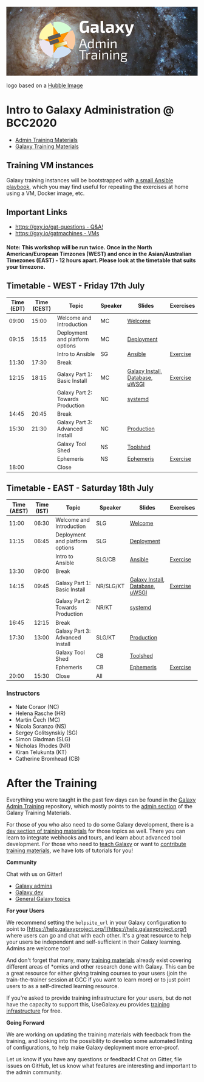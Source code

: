 ![Galaxy Admin Training logo: GTN star over center of a galaxy background with the text Galaxy Admin Training](./logo.png)

logo based on a [Hubble Image](https://hubblesite.org/contents/media/images/2018/48/4280-Image.html)

# Intro to Galaxy Administration @ BCC2020

- [Admin Training Materials](https://training.galaxyproject.org/training-material/topics/admin/)
- [Galaxy Training Materials](https://training.galaxyproject.org/)

## Training VM instances

Galaxy training instances will be bootstrapped with [a small Ansible playbook](/bootstrap-instances), which you may find useful for repeating the exercises at home using a VM, Docker image, etc.

## Important Links

- [https://gxy.io/gat-questions - Q&A!](https://gxy.io/gat-questions)
- [https://gxy.io/gatmachines - VMs](https://gxy.io/gatmachines)

#### Note: This workshop will be run twice. Once in the North American/European Timzones (WEST) and once in the Asian/Australian Timezones (EAST) - 12 hours apart. Please look at the timetable that suits your timezone.

## Timetable - WEST - Friday 17th July

| **Time** (EDT) | **Time** (CEST) | **Topic**                         | **Speaker** | **Slides**                                                                            | **Exercises**                  |
| --------       | --------        | ---------                         | ----------- | ---------                                                                             | -----------                    |
| 09:00          | 15:00           | Welcome and Introduction          | MC          | [Welcome][welcome-slides]                                                             |                                |
| 09:15          | 15:15           | Deployment and platform options   | MC          | [Deployment][deployment-slides]                                                       |                                |
|                |                 | Intro to Ansible                  | SG          | [Ansible][ansible-slides]                                                             | [Exercise][ansible-exercise]   |
| 11:30          | 17:30           | Break                             |             |                                                                                       |                                |
| 12:15          | 18:15           | Galaxy Part 1: Basic Install      | MC          | [Galaxy Install][ansible-galaxy-slides], [Database][db-slides], [uWSGI][uwsgi-slides] | [Exercise][ansible-galaxy]     |
|                |                 | Galaxy Part 2: Towards Production | NC          | [systemd][systemd-slides]                                                             |                                |
| 14:45          | 20:45           | Break                             |             |                                                                                       |                                |
| 15:30          | 21:30           | Galaxy Part 3: Advanced Install   | NC          | [Production][production-slides]                                                       |                                |
|                |                 | Galaxy Tool Shed                  | NS          | [Toolshed][toolshed-slides]                                                           |                                |
|                |                 | Ephemeris                         | NS          | [Ephemeris][ephemeris-slides]                                                         | [Exercise][ephemeris-exercise] |
| 18:00          |                 | Close                             |             |                                                                                       |                                |

## Timetable - EAST - Saturday 18th July

| **Time** (AEST)| **Time** (IST)  | **Topic**                         | **Speaker** | **Slides**                                                                            | **Exercises**                  |
| --------       | --------        | ---------                         | ----------- | ---------                                                                             | -----------                    |
| 11:00          | 06:30           | Welcome and Introduction          | SLG         | [Welcome][welcome-slides]                                                             |                                |
| 11:15          | 06:45           | Deployment and platform options   | SLG         | [Deployment][deployment-slides]                                                       |                                |
|                |                 | Intro to Ansible                  | SLG/CB      | [Ansible][ansible-slides]                                                             | [Exercise][ansible-exercise]   |
| 13:30          | 09:00           | Break                             |             |                                                                                       |                                |
| 14:15          | 09:45           | Galaxy Part 1: Basic Install      | NR/SLG/KT   | [Galaxy Install][ansible-galaxy-slides], [Database][db-slides], [uWSGI][uwsgi-slides] | [Exercise][ansible-galaxy]     |
|                |                 | Galaxy Part 2: Towards Production | NR/KT       | [systemd][systemd-slides]                                                             |                                |
| 16:45          | 12:15           | Break                             |             |                                                                                       |                                |
| 17:30          | 13:00           | Galaxy Part 3: Advanced Install   | SLG/KT      | [Production][production-slides]                                                       |                                |
|                |                 | Galaxy Tool Shed                  | CB          | [Toolshed][toolshed-slides]                                                           |                                |
|                |                 | Ephemeris                         | CB          | [Ephemeris][ephemeris-slides]                                                         | [Exercise][ephemeris-exercise] |
| 20:00          | 15:30           | Close                             | All         |                                                                                       |                                |

[deployment-slides]:     https://training.galaxyproject.org/training-material/topics/admin/slides/introduction.html
[ansible-slides]:        https://training.galaxyproject.org/training-material/topics/admin/tutorials/ansible/slides.html
[ansible-exercise]:      https://training.galaxyproject.org/training-material/topics/admin/tutorials/ansible/tutorial.html#your-first-playbook-and-first-role
[ansible-galaxy-slides]: https://training.galaxyproject.org/training-material/topics/admin/tutorials/ansible-galaxy/slides.html
[ansible-galaxy]:        https://training.galaxyproject.org/training-material/topics/admin/tutorials/ansible-galaxy/tutorial.html
[db-slides]:             https://training.galaxyproject.org/training-material/topics/admin/tutorials/database/slides.html
[production-slides]:     https://training.galaxyproject.org/training-material/topics/admin/tutorials/production/slides.html
[uwsgi-slides]:          https://training.galaxyproject.org/training-material/topics/admin/tutorials/uwsgi/slides.html
[systemd-slides]:        https://training.galaxyproject.org/training-material/topics/admin/tutorials/systemd-supervisor/slides.html
[toolshed-slides]:       https://training.galaxyproject.org/training-material/topics/admin/tutorials/toolshed/slides.html
[ephemeris-slides]:      https://training.galaxyproject.org/training-material/topics/admin/tutorials/tool-management/slides.html
[ephemeris-exercise]:    https://training.galaxyproject.org/training-material/topics/admin/tutorials/tool-management/tutorial.html
[welcome-slides]:        https://galaxyproject.github.io/admin-training/2020-bcc/00-intro/intro.html#1

### Instructors

* Nate Coraor (NC)
* Helena Rasche (HR)
* Martin Čech (MC)
* Nicola Soranzo (NS)
* Sergey Golitsynskiy (SG)
* Simon Gladman (SLG)
* Nicholas Rhodes (NR)
* Kiran Telukunta (KT)
* Catherine Bromhead (CB)

# After the Training

Everything you were taught in the past few days can be found in the [Galaxy Admin Training](https://github.com/galaxyproject/admin-training/) repository, which mostly points to the [admin section](https://training.galaxyproject.org/training-material/topics/admin/) of the Galaxy Training Materials.

For those of you who also need to do some Galaxy development, there is a [dev section of training materials](https://training.galaxyproject.org/training-material/topics/dev/) for those topics as well. There you can learn to integrate webhooks and tours, and learn about advanced tool development. For those who need to [teach Galaxy](https://training.galaxyproject.org/training-material/topics/instructors/) or want to [contribute training materials](https://training.galaxyproject.org/training-material/topics/contributing/), we have lots of tutorials for you!

**Community**

Chat with us on Gitter!

 - [Galaxy admins](http://gitter.im/galaxyproject/admins)
 - [Galaxy dev](https://gitter.im/galaxyproject/dev)
 - [General Galaxy topics](http://gitter.im/galaxyproject/Lobby)

**For your Users**

We recommend setting the `helpsite_url` in your Galaxy configuration to point to [https://help.galaxyproject.org/](https://help.galaxyproject.org/) where users can go and chat with each other. It's a great resource to help your users be independent and self-sufficient in their Galaxy learning. Admins are welcome too!

And don't forget that many, many [training materials](https://training.galaxyproject.org/training-material/) already exist covering different areas of \*omics and other research done with Galaxy. This can be a great resource for either giving training courses to your users (join the train-the-trainer session at GCC if you want to learn more) or to just point users to as a self-directed learning resource.

If you're asked to provide training infrastructure for your users, but do not have the capacity to support this, UseGalaxy.eu provides [training infrastructure](https://galaxyproject.eu/tiaas) for free.

**Going Forward**

We are working on updating the training materials with feedback from the training, and looking into the possibility to develop some automated linting of configurations, to help make Galaxy deployment more error-proof.

Let us know if you have any questions or feedback! Chat on Gitter, file issues on GitHub, let us know what features are interesting and important to the admin community.
